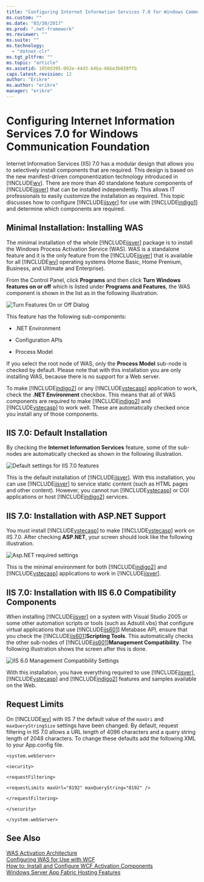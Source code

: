 ```yaml
---
title: "Configuring Internet Information Services 7.0 for Windows Communication Foundation"
ms.custom: ""
ms.date: "03/30/2017"
ms.prod: ".net-framework"
ms.reviewer: ""
ms.suite: ""
ms.technology: 
  - "dotnet-clr"
ms.tgt_pltfrm: ""
ms.topic: "article"
ms.assetid: 1050d395-092e-44d3-b4ba-66be3b039ffb
caps.latest.revision: 12
author: "Erikre"
ms.author: "erikre"
manager: "erikre"
---
```

# Configuring Internet Information Services 7.0 for Windows Communication Foundation
Internet Information Services (IIS) 7.0 has a modular design that allows you to selectively install components that are required. This design is based on the new manifest-driven componentization technology introduced in [!INCLUDE[wv](../../../../includes/wv-md.md)]. There are more than 40 standalone feature components of [!INCLUDE[iisver](../../../../includes/iisver-md.md)] that can be installed independently. This allows IT professionals to easily customize the installation as required. This topic discusses how to configure [!INCLUDE[iisver](../../../../includes/iisver-md.md)] for use with [!INCLUDE[indigo1](../../../../includes/indigo1-md.md)] and determine which components are required.  
  
## Minimal Installation: Installing WAS  
 The minimal installation of the whole [!INCLUDE[iisver](../../../../includes/iisver-md.md)] package is to install the Windows Process Activation Service (WAS). WAS is a standalone feature and it is the only feature from the [!INCLUDE[iisver](../../../../includes/iisver-md.md)] that is available for all [!INCLUDE[wv](../../../../includes/wv-md.md)] operating systems (Home Basic, Home Premium, Business, and Ultimate and Enterprise).  
  
 From the Control Panel, click **Programs** and then click **Turn Windows features on or off** which is listed under **Programs and Features**, the WAS component is shown in the list as in the following illustration.  
  
 ![Turn Features On or Off Dialog](../../../../docs/framework/wcf/feature-details/media/wcfc-turnfeaturesonoroffs.gif "wcfc_TurnFeaturesOnOrOffs")  
  
 This feature has the following sub-components:  
  
-   .NET Environment  
  
-   Configuration APIs  
  
-   Process Model  
  
 If you select the root node of WAS, only the **Process Model** sub-node is checked by default. Please note that with this installation you are only installing WAS, because there is no support for a Web server.  
  
 To make [!INCLUDE[indigo2](../../../../includes/indigo2-md.md)] or any [!INCLUDE[vstecasp](../../../../includes/vstecasp-md.md)] application to work, check the **.NET Environment** checkbox. This means that all of WAS components are required to make [!INCLUDE[indigo2](../../../../includes/indigo2-md.md)] and [!INCLUDE[vstecasp](../../../../includes/vstecasp-md.md)] to work well. These are automatically checked once you install any of those components.  
  
## IIS 7.0: Default Installation  
 By checking the **Internet Information Services** feature, some of the sub-nodes are automatically checked as shown in the following illustration.  
  
 ![Default settings for IIS 7.0 features](../../../../docs/framework/wcf/feature-details/media/wcfc-turningfeaturesonoroff2.gif "wcfc_TurningFeaturesOnOrOff2")  
  
 This is the default installation of [!INCLUDE[iisver](../../../../includes/iisver-md.md)]. With this installation, you can use [!INCLUDE[iisver](../../../../includes/iisver-md.md)] to service static content (such as HTML pages and other content). However, you cannot run [!INCLUDE[vstecasp](../../../../includes/vstecasp-md.md)] or CGI applications or host [!INCLUDE[indigo2](../../../../includes/indigo2-md.md)] services.  
  
## IIS 7.0: Installation with ASP.NET Support  
 You must install [!INCLUDE[vstecasp](../../../../includes/vstecasp-md.md)] to make [!INCLUDE[vstecasp](../../../../includes/vstecasp-md.md)] work on IIS 7.0. After checking **ASP.NET**, your screen should look like the following illustration.  
  
 ![Asp.NET required settings](../../../../docs/framework/wcf/feature-details/media/wcfc-trunfeaturesonoroff3s.gif "wcfc_TrunFeaturesOnOrOFf3s")  
  
 This is the minimal environment for both [!INCLUDE[indigo2](../../../../includes/indigo2-md.md)] and [!INCLUDE[vstecasp](../../../../includes/vstecasp-md.md)] applications to work in [!INCLUDE[iisver](../../../../includes/iisver-md.md)].  
  
## IIS 7.0: Installation with IIS 6.0 Compatibility Components  
 When installing [!INCLUDE[iisver](../../../../includes/iisver-md.md)] on a system with Visual Studio 2005 or some other automation scripts or tools (such as Adsutil.vbs) that configure virtual applications that use [!INCLUDE[iis601](../../../../includes/iis601-md.md)] Metabase API, ensure that you check the [!INCLUDE[iis601](../../../../includes/iis601-md.md)]**Scripting Tools**. This automatically checks the other sub-nodes of [!INCLUDE[iis601](../../../../includes/iis601-md.md)]**Management Compatibility**. The following illustration shows the screen after this is done.  
  
 ![IIS 6.0 Management Compatibility Settings](../../../../docs/framework/wcf/feature-details/media/scfc-turnfeaturesonoroff5s.gif "scfc_TurnFeaturesOnOrOff5s")  
  
 With this installation, you have everything required to use [!INCLUDE[iisver](../../../../includes/iisver-md.md)], [!INCLUDE[vstecasp](../../../../includes/vstecasp-md.md)] and [!INCLUDE[indigo2](../../../../includes/indigo2-md.md)] features and samples available on the Web.  
  
## Request Limits  
 On [!INCLUDE[wv](../../../../includes/wv-md.md)] with IIS 7 the default value of the `maxUri` and `maxQueryStringSize` settings have been changed. By default, request filtering in IIS 7.0 allows a URL length of 4096 characters and a query string length of 2048 characters. To change these defaults add the following XML to your App.config file.  
  
 `<system.webServer>`  
  
 `<security>`  
  
 `<requestFiltering>`  
  
 `<requestLimits maxUrl="8192" maxQueryString="8192" />`  
  
 `</requestFiltering>`  
  
 `</security>`  
  
 `</system.webServer>`  
  
## See Also  
 [WAS Activation Architecture](../../../../docs/framework/wcf/feature-details/was-activation-architecture.md)   
 [Configuring WAS for Use with WCF](../../../../docs/framework/wcf/feature-details/configuring-the-wpa--service-for-use-with-wcf.md)   
 [How to: Install and Configure WCF Activation Components](../../../../docs/framework/wcf/feature-details/how-to-install-and-configure-wcf-activation-components.md)   
 [Windows Server App Fabric Hosting Features](http://go.microsoft.com/fwlink/?LinkId=201276)
